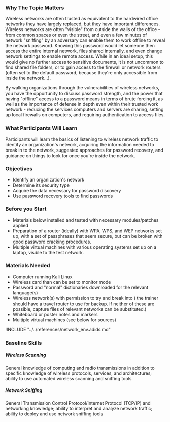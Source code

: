 ### Why The Topic Matters

Wireless networks are often trusted as equivalent to the hardwired office networks they have largely replaced, but they have important differences. Wireless networks are often "visible" from outside the walls of the office - from common spaces or even the street, and even a few minutes of network "sniffing" by an adversary can enable them to work offline to reveal the network password.  Knowing this password would let someone then access the entire internal network, files shared internally, and even change network settings to enable remote access.  While in an ideal setup, this would give no further access to sensitive documents, it is not uncommon to find shared file folders, or to gain access to the firewall or network routers (often set to the default password, because they're only accessible from inside the network...).

By walking organizations through the vulnerabilities of wireless networks, you have the opportunity to discuss password strength, and the power that having "offline" access to a password means in terms of brute forcing it, as well as the importance of defense in depth even within their trusted work network - reducing the services computers and servers are sharing, setting up local firewalls on computers, and requiring authentication to access files.

### What Participants Will Learn

Participants will learn the basics of listening to wireless network traffic to identify an organization's network, acquiring the information needed to break in to the network, suggested approaches for password recovery, and guidance on things to look for once you're inside the network.

### Objectives

  * Identify an organization's network
  * Determine its security type
  * Acquire the data necessary for password discovery
  * Use password recovery tools to find passwords

### Before you Start

  * Materials below installed and tested with necessary modules/patches applied
  * Preparation of a router (ideally) with WPA, WPS, and WEP networks set up, with a set of passphrases that seem secure, but can be broken with good password cracking procedures.
  * Multiple virtual machines with various operating systems set up on a laptop, visible to the test network.

### Materials Needed

  * Computer running Kali Linux
  * Wireless card than can be set to monitor mode
  * Password and "normal" dictionaries downloaded for the relevant language(s)
  * Wireless network(s) with permission to try and break into ( the trainer should have a travel router to use for backup.  If neither of these are possible, capture files of relevant networks can  be substituted.)
  * Whiteboard or poster notes and markers
  * Multiple virtual machines (see below for sources)

!INCLUDE "../../references/network_env.adids.md"

### Baseline Skills

##### Wireless Scanning

General knowledge of computing and radio transmissions in addition to specific knowledge of wireless protocols, services, and architectures; ability to use automated wireless scanning and sniffing tools 

##### Network Sniffing

General Transmission Control Protocol/Internet Protocol (TCP/IP) and networking knowledge; ability to interpret and analyze network traffic; ability to deploy and use network sniffing tools
